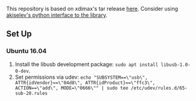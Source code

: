 This repository is based on xdimax's tar release [here](http://www.xdimax.com/sub20/sub20.html). Consider using [akiselev's python interface to the library](https://github.com/akiselev/PySub20).

## Set Up

### Ubuntu 16.04

1. Install the libusb development package: `sudo apt install libusb-1.0-0-dev`.
1. Set permissions via udev: `echo "SUBSYSTEM==\"usb\", ATTR{idVendor}==\"04d8\", ATTR{idProduct}==\"ffc3\", ACTION==\"add\", MODE=\"0666\"" | sudo tee /etc/udev/rules.d/65-sub-20.rules`
